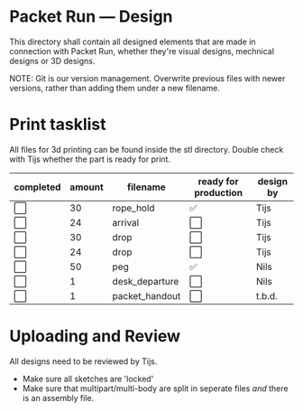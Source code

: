 # Packet Run — Design
This directory shall contain all designed elements that are made in connection
with Packet Run, whether they're visual designs, mechnical designs or 3D
designs.

NOTE: Git is our version management. Overwrite previous files with newer
versions, rather than adding them under a new filename.

# Print tasklist
All files for 3d printing can be found inside the stl directory. Double check with Tijs whether the part is ready for print.

| completed | amount | filename | ready for production | design by |
| --- | --- | --- | --- | --- |
| :white_large_square: | 30 | rope_hold | :white_check_mark: | Tijs |
| :white_large_square: | 24 | arrival | :white_large_square: | Tijs |
| :white_large_square: | 30 | drop | :white_large_square: | Tijs |
| :white_large_square: | 24 | drop | :white_large_square: | Tijs |
| :white_large_square: | 50 | peg | :white_check_mark: | Nils |
| :white_large_square: | 1 | desk_departure | :white_large_square: | Nils |
| :white_large_square: | 1 | packet_handout | :white_large_square: | t.b.d. |

<!-- - [ ] 30x ––– rope_hold 
- [ ] 24x ––– arrival
- [ ] 24x ––– drop
- [ ] 50x ––– peg
- [ ] 1x  ––– desk_departure
- [ ] 1x  ––– packet_distribution -->

# Uploading and Review
All designs need to be reviewed by Tijs.
- Make sure all sketches are 'locked'
- Make sure that multipart/multi-body are split in seperate files _and_ there is an assembly file.



